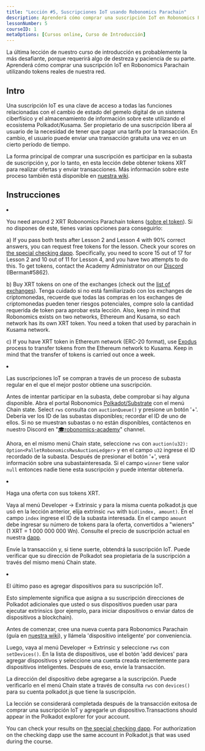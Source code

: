 ```yaml
---
title: "Lección #5, Suscripciones IoT usando Robonomics Parachain"
description: Aprenderá cómo comprar una suscripción IoT en Robonomics Parachain utilizando tokens reales de nuestra red.
lessonNumber: 5
courseID: 1
metaOptions: [Cursos online, Curso de Introducción]
---
```


<section class="container__narrow">

La última lección de nuestro curso de introducción es probablemente la más desafiante, porque requerirá algo de destreza y paciencia de su parte. Aprenderá cómo comprar una suscripción IoT en Robonomics Parachain utilizando tokens reales de nuestra red.

</section>

<section class="container__reg">

## Intro

Una suscripción IoT es una clave de acceso a todas las funciones relacionadas con el cambio de estado del gemelo digital de un sistema ciberfísico y el almacenamiento de información sobre este utilizando el ecosistema Polkadot/Kusama. Ser propietario de una suscripción libera al usuario de la necesidad de tener que pagar una tarifa por la transacción. En cambio, el usuario puede enviar una transacción gratuita una vez en un cierto período de tiempo.

La forma principal de comprar una suscripción es participar en la subasta de suscripción y, por lo tanto, en esta lección debe obtener tokens XRT para realizar ofertas y enviar transacciones. Más información sobre este proceso también está disponible en [nuestra wiki](https://wiki.robonomics.network/docs/get-subscription).

</section>

<section class="container__reg">

## Instrucciones

<List type="numbers">

<li>

You need around 2 XRT Robonomics Parachain tokens ([sobre el token](https://robonomics.network/xrt/)). Si no dispones de este, tienes varias opciones para conseguirlo:

a) If you pass both tests after Lesson 2 and Lesson 4 with 90% correct answers, you can request free tokens for the lesson. Check your scores on [the special checking dapp](https://lk.robonomics.academy/). Specifically, you need to score 15 out of 17 for Lesson 2 and 10 out of 11 for Lesson 4, and you have two attempts to do this. To get tokens, contact the Academy Administrator on our [Discord](https://discord.gg/xqDgG3EGm9) (IBerman#5862).

b) Buy XRT tokens on one of the exchanges (check out the [list of exchanges](https://www.coingecko.com/en/coins/robonomics-network#markets/)). Tenga cuidado si no está familiarizado con los exchanges de criptomonedas, recuerde que todas las compras en los exchanges de criptomonedas pueden tener riesgos potenciales, compre solo la cantidad requerida de token para aprobar esta lección. Also, keep in mind that Robonomics exists on two networks, Ethereum and Kusama, so each network has its own XRT token. You need a token that used by parachain in Kusama network.

c) If you have XRT token in Ethereum network (ERC-20 format), use [Exodus](https://old.dapp.robonomics.network/#/exodus) process to transfer tokens from the Ethereum network to Kusama. Keep in mind that the transfer of tokens is carried out once a week.

</li>

<li>

Las suscripciones IoT se compran a través de un proceso de subasta regular en el que el mejor postor obtiene una suscripción.

Antes de intentar participar en la subasta, debe comprobar si hay alguna disponible. Abra el portal Robonomics [Polkadot/Substrate](https://polkadot.js.org/apps/?rpc=wss%3A%2F%2Fkusama.rpc.robonomics.network%2F#/chainstate) con el menú Chain state. Select <code>rws</code> consulta con <code>auctionQueue()</code> y presione un botón '+'. Debería ver los ID de las subastas disponibles; recordar el ID de uno de ellos. Si no se muestran subastas o no están disponibles, contáctenos en nuestro Discord en "[🎓robonomics-academy](https://discord.com/channels/803947358492557312/803947358492557315)" channel.


Ahora, en el mismo menú Chain state, seleccione <code>rws</code> con <code>auction(u32): Option&lt;PalletRobonomicsRwsAuctionLedger&gt;</code> y en el campo <code>u32</code> ingrese el ID recordado de la subasta. Después de presionar el botón '+', verá información sobre una subastainteresada. Si el campo <code>winner</code> tiene valor <code>null</code> entonces nadie tiene esta suscripción y puede intentar obtenerla.

</li>

<li>

Haga una oferta con sus tokens XRT.

Vaya al menú Developer -> Extrinsic y para la misma cuenta polkadot.js que usó en la lección anterior, elija extrinsic <code>rws</code> with <code>bid(index, amount)</code>. En el campo <code>index</code> ingrese el ID de la subasta interesada. En el campo <code>amount</code> debe ingresar su número de tokens para la oferta, convertidos a "wieners" (1 XRT = 1 000 000 000 Wn). Consulte el precio de suscripción actual en nuestra [dapp](https://dapp.robonomics.network/#/subscription). 

Envíe la transacción y, si tiene suerte, obtendrá la suscripción IoT. Puede verificar que su dirección de Polkadot sea propietaria de la suscripción a través del mismo menú Chain state. 

</li>

<li>

El último paso es agregar dispositivos para su suscripción IoT.


Esto simplemente significa que asigna a su suscripción direcciones de Polkadot adicionales que usted o sus dispositivos pueden usar para ejecutar extrinsics (por ejemplo, para iniciar dispositivos o enviar datos de dispositivos a blockchain).

Antes de comenzar, cree una nueva cuenta para Robonomics Parachain (guía en [nuestra wiki](https://wiki.robonomics.network/docs/create-account-in-dapp/)), y llámela 'dispositivo inteligente' por conveniencia.

Luego, vaya al menú Developer -> Extrinsic y seleccione <code>rws</code> con <code>setDevices()</code>. En la lista de dispositivos, use el botón 'add devices' para agregar dispositivos y seleccione una cuenta creada recientemente para dispositivos inteligentes. Después de eso, envíe la transacción.

La dirección del dispositivo debe agregarse a la suscripción. Puede verificarlo en el menú Chain state a través de consulta <code>rws</code> con <code>devices()</code> para su cuenta polkadot.js que tiene la suscripción.

</li>

</List>
</section>

<Result>

La lección se considerará completada después de la transacción exitosa de comprar una suscripción IoT y agregarle un dispositivo.Transactions should appear in the Polkadot explorer for your account.

You can check your results on [the special checking dapp](https://lk.robonomics.academy/). For authorization on the checking dapp use the same account in Polkadot.js that was used during the course.

</Result>